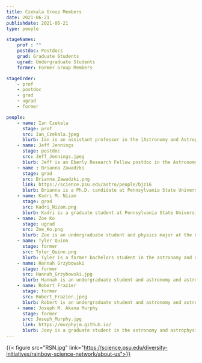 ```yaml
---
title: Czekala Group Members
date: 2021-06-21
publishdate: 2021-06-21
type: people

stageNames: 
    prof : ""
    postdoc: Postdocs
    grad: Graduate Students
    ugrad: Undergraduate Students
    former: Former Group Members

stageOrder: 
    - prof
    - postdoc
    - grad
    - ugrad
    - former

people: 
    - name: Ian Czekala
      stage: prof 
      src: Ian_Czekala.jpeg
      blurb: Ian is an assistant professor in the [Astronomy and Astrophysics department](https://science.psu.edu/astro) at Pennsylvania State University and leader of the Czekala research group. Ian is also a Co-Hire of PSU's [Institute for Computational and Data Sciences](https://www.icds.psu.edu/). He is broadly interested in star and planet formation, machine learning, and Bayesian inference for astrophysics.
    - name: Jeff Jennings
      stage: postdoc
      src: Jeff_Jennings.jpeg
      blurb: Jeff is an Eberly Research Fellow postdoc in the Astronomy and Astrophysics department at Pennsylvania State University. He focuses on protoplanetary disk science and statistical techniques for data analysis, including applications to image synthesis for astronomical interferometry. 
    - name : Brianna Zawadzki
      stage: grad 
      src: Brianna_Zawadzki.png
      link: https://science.psu.edu/astro/people/bjz16
      blurb: Brianna is a Ph.D. candidate at Pennsylvania State University working on N-body planet formation simulations, ALMA observations of protoplanetary disks, and regularized maximum likelihood imaging algorithms.
    - name: Kadri M. Nizam
      stage: grad 
      src: Kadri_Nizam.png
      blurb: Kadri is a graduate student at Pennsylvania State University working on protoplanetary disk dynamics and machine learning for regularized maximum imaging algorithms.
    - name: Zoe Ko
      stage: ugrad 
      src: Zoe_Ko.png
      blurb: Zoe is an undergraduate student and physics major at the University of California, Berkeley working on high resolution stellar spectroscopy and radial velocity analysis for circumbinary protoplanetary disks.
    - name: Tyler Quinn
      stage: former 
      src: Tyler_Quinn.png
      blurb: Tyler is a former bachelors student in the astronomy and astrophysics major at Pennsylvania State University. During 2021 - 22 he worked on regularized maximum likelihood imaging algorithms.
    - name: Hannah Grzybowski
      stage: former 
      src: Hannah_Grzybowski.jpg
      blurb: Hannah is an undergraduate student and astronomy and astrophysics major at Pennsylvania State University. During 2021, she worked on regularized maximum likelihood imaging algorithms.
    - name: Robert Frazier
      stage: former 
      src: Robert_Frazier.jpeg
      blurb: Robert is an undergraduate student and astronomy and astrophysics major at Pennsylvania State University. During 2021, he worked on regularized maximum likelihood imaging algorithms.
    - name: Joseph M. Akana Murphy
      stage: former
      src: Joseph_Murphy.jpg
      link: https://murphyjm.github.io/
      blurb: Joey is a graduate student in the astronomy and astrophysics department at University of California, Santa Cruz, working on exoplanet detection and characterization. While Joey was a co-terminal masters student at Stanford University, Joey and Ian worked on flexible spectroscopic models for accretion signatures of pre-main sequence stars.
---
```


{{< figure src="RSN.jpg" link="https://science.psu.edu/diversity-initiatives/rainbow-science-network/about-us">}}
